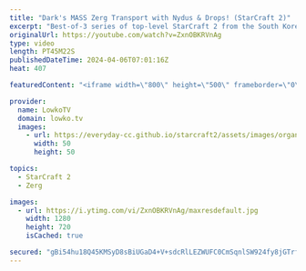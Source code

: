 ```yaml
---
title: "Dark's MASS Zerg Transport with Nydus & Drops! (StarCraft 2)"
excerpt: "Best-of-3 series of top-level StarCraft 2 from the South Korean SC2 server between Dark (Zerg) and ByuN (Terran). This series is played with the new multiplayer balance patch on the new StarCraft 2 maps. Support my work: https://patreon.com/lowkotv  Lowko merch: https://lowko.shop Tech setup: https://lowko.tv/setup"
originalUrl: https://youtube.com/watch?v=ZxnOBKRVnAg
type: video
length: PT45M22S
publishedDateTime: 2024-04-06T07:01:16Z
heat: 407

featuredContent: "<iframe width=\"800\" height=\"500\" frameborder=\"0\" src=\"https://www.youtube.com/embed/ZxnOBKRVnAg\" allow=\"accelerometer; autoplay; encrypted-media; gyroscope; picture-in-picture\" allowfullscreen></iframe>"

provider:
  name: LowkoTV
  domain: lowko.tv
  images:
    - url: https://everyday-cc.github.io/starcraft2/assets/images/organizations/lowko.tv-50x50.jpg
      width: 50
      height: 50

topics:
  - StarCraft 2
  - Zerg

images:
  - url: https://i.ytimg.com/vi/ZxnOBKRVnAg/maxresdefault.jpg
    width: 1280
    height: 720
    isCached: true

secured: "gBi54hu18Q45KMSyD8sBiUGaD4+V+sdcRlLEZWUFC0CmSqnlSW924fy8jGTrfLz3lPZ/NjSvXWHO1CWJjKCihh/WGLMOJtD7VJAWaZBniJa86DW8X3ai8MlnH5TczRrY4o6/Cr+Xp21yUj6QsqaNv53VW0HaSxbSJ1T/pZBsasVjjs/ck1F6DOt1I2uDPJsO0osUa3H4VDKi55jiJ5D0azn9or7SmF0qaZ/BmqwoSmX6lWLESQkfKdVBVBtdVqB8FG5c4zUOWBRdyCEPzTB7hPou1n8oAw6tFufcWj1iMtnJW65ECVcck2BMJNI/HrxFI449eT+fS7TjqsizcjZFyqJmp7Tjp9nnoKjxWjGOaZ33xNtQ6U4f/zMERy4J0w8vWIHTEwT38yGXf9ze7ej7b+5skutOUbuSGOvrZa619rA=;UikhelWHvpvW5KqgMo8N3A=="
---
```


